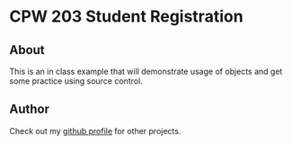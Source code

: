# CPW 203 Student Registration
## About
This is an in class example that will demonstrate usage of objects and get some practice using source control.

## Author
Check out my [github profile](https://github.com/EthanMartino) for other projects.